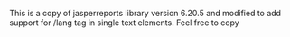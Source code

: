 This is a copy of jasperreports library version 6.20.5 and modified to add support for /lang tag in single text elements. Feel free to copy
